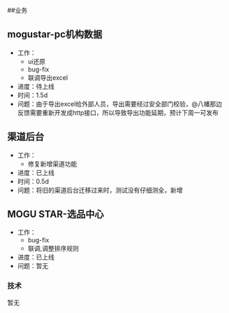 ##业务

## mogustar-pc机构数据

* 工作：
    * ui还原
    * bug-fix
    * 联调导出excel
* 进度：待上线
* 时间：1.5d
* 问题：由于导出excel给外部人员，导出需要经过安全部门校验，@八幡那边反馈需要重新开发成http接口，所以导致导出功能延期，预计下周一可发布

## 渠道后台

* 工作：
    * 修复新增渠道功能
* 进度：已上线
* 时间：0.5d
* 问题：将旧的渠道后台迁移过来时，测试没有仔细测全，新增

## MOGU STAR-选品中心

* 工作：
    * bug-fix
    * 联调,调整排序规则
* 进度：已上线
* 问题：暂无


### 技术

暂无

